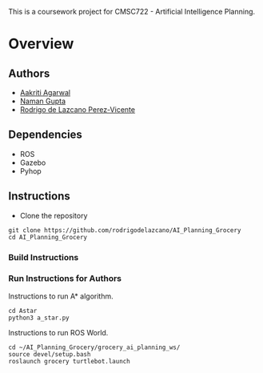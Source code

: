 This is a coursework project for CMSC722 - Artificial Intelligence Planning.

# Overview

## Authors

- [Aakriti Agarwal](https://www.linkedin.com/in/aakriti-agrawal05/)
- [Naman Gupta](https://www.linkedin.com/in/namangupta98/)
- [Rodrigo de Lazcano Perez-Vicente](https://www.linkedin.com/in/rodrigodelazcano/)

## Dependencies
- ROS
- Gazebo
- Pyhop

## Instructions

- Clone the repository
```
git clone https://github.com/rodrigodelazcano/AI_Planning_Grocery
cd AI_Planning_Grocery
```

### Build Instructions

### Run Instructions for Authors

Instructions to run A* algorithm.

```
cd Astar
python3 a_star.py
```

Instructions to run ROS World.
```
cd ~/AI_Planning_Grocery/grocery_ai_planning_ws/
source devel/setup.bash
roslaunch grocery turtlebot.launch
```
